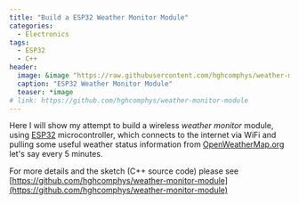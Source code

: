 ```yaml
---
title: "Build a ESP32 Weather Monitor Module"
categories:
  - Electronics
tags:
  - ESP32
  - C++
header:
  image: &image "https://raw.githubusercontent.com/hghcomphys/weather-monitor-module/master/docs/perspective.JPG"
  caption: "ESP32 Weather Monitor Module"
  teaser: *image
# link: https://github.com/hghcomphys/weather-monitor-module
---
```


Here I will show my attempt to build a wireless _weather monitor_ module, using [ESP32](https://en.wikipedia.org/wiki/NodeMCU) microcontroller, which connects to the internet via WiFi and pulling some useful weather status information from [OpenWeatherMap.org](https://openweathermap.org/) let's say every 5 minutes.

For more details and the sketch (C++ source code) please see 
[https://github.com/hghcomphys/weather-monitor-module](https://github.com/hghcomphys/weather-monitor-module)
